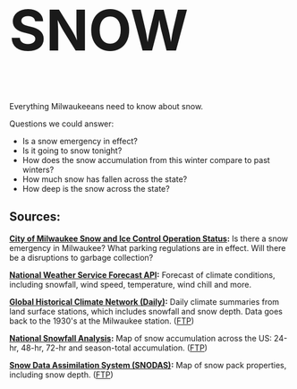 <h1 style="font-size: 100px; font-weight: bolder">SNOW</h1>

Everything Milwaukeeans need to know about snow.

Questions we could answer:
- Is a snow emergency in effect?
- Is it going to snow tonight?
- How does the snow accumulation from this winter compare to past winters?
- How much snow has fallen across the state?
- How deep is the snow across the state?

## Sources:

**[City of Milwaukee Snow and Ice Control Operation Status](http://city.milwaukee.gov/mpw/divisions/operations/snowoperationstatus#.WjvjxlQ-cQ8):**
Is there a snow emergency in Milwaukee? What parking regulations are in effect. Will there be a disruptions to garbage collection?

**[National Weather Service Forecast API](https://forecast-v3.weather.gov/documentation):**
Forecast of climate conditions, including snowfall, wind speed, temperature, wind chill and more.

**[Global Historical Climate Network (Daily)](https://www.ncdc.noaa.gov/ghcn-daily-description):**
Daily climate summaries from land surface stations, which includes snowfall and snow depth. Data goes back to the 1930's at the Milwaukee station. ([FTP](https://www1.ncdc.noaa.gov/pub/data/ghcn/daily/))

**[National Snowfall Analysis](https://www.nohrsc.noaa.gov/snowfall/):**
Map of snow accumulation across the US: 24-hr, 48-hr, 72-hr and season-total accumulation. ([FTP](https://www.nohrsc.noaa.gov/snowfall/data/))

**[Snow Data Assimilation System (SNODAS)](http://nsidc.org/data/g02158):**
Map of snow pack properties, including snow depth. (<a href="ftp://sidads.colorado.edu/DATASETS/NOAA/G02158/">FTP</a>)
